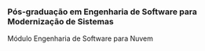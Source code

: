 ### Pós-graduação em Engenharia de Software para Modernização de Sistemas

Módulo Engenharia de Software para Nuvem
